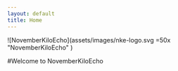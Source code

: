 ```yaml
---
layout: default
title: Home
---
```


![NovemberKiloEcho](assets/images/nke-logo.svg =50x "NovemberKiloEcho" )

#Welcome to NovemberKiloEcho
